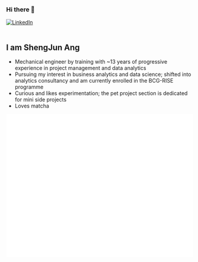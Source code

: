 ### Hi there 👋

<div align="left">
  <a href="https://www.linkedin.com/in/shengjunang/">
      <img
        src="https://img.shields.io/static/v1?logo=linkedin&style=flat-square&color=0072b1&label=LinkedIn&message=%E2%98%86"
        alt="LinkedIn"
      />
    </a>
</div>

<br />

## I am ShengJun Ang

- Mechanical engineer by training with ~13 years of progressive experience in project management and data analytics
- Pursuing my interest in business analytics and data science; shifted into analytics consultancy and am currently enrolled in the BCG-RISE programme
- Curious and likes experimentation; the pet project section is dedicated for mini side projects
- Loves matcha

![Metrics](https://raw.githubusercontent.com/AngShengJun/AngShengJun/github-metrics/github-metrics.svg)
  
<!--
**AngShengJun/AngShengJun** is a ✨ _special_ ✨ repository because its `README.md` (this file) appears on your GitHub profile.

Here are some ideas to get you started:

- 🔭 I’m currently working on ...
- 🌱 I’m currently learning ...
- 👯 I’m looking to collaborate on ...
- 🤔 I’m looking for help with ...
- 💬 Ask me about ...
- 📫 How to reach me: ...
- 😄 Pronouns: ...
- ⚡ Fun fact: ...
-->
